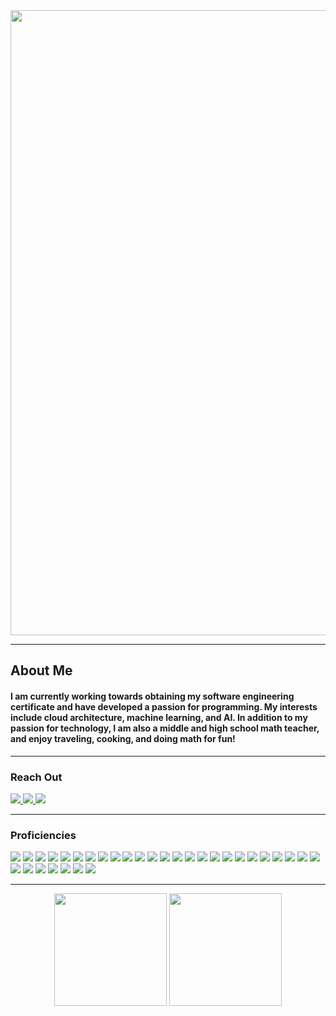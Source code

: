 <!---
ruhamayared/ruhamayared is a ✨ special ✨ repository because its `README.md` (this file) appears on your GitHub profile.
You can click the Preview link to take a look at your changes.
--->
<img align="center" src="https://i.imgur.com/4mDJyXz.png" width="1000px">
<div align="left">
  <hr>
  <h2>About Me</h2>
  <h4>I am currently working towards obtaining my software engineering certificate and have developed a passion for programming. My interests include cloud architecture, machine learning, and AI. In addition to my passion for technology, I am also a middle and high school math teacher, and enjoy traveling, cooking, and doing math for fun! </h4>
  <hr>
  <div>
    <h3>Reach Out</h3>
    <!-- <a href=""><img src="https://img.shields.io/badge/-Personal_Website-FF6C37?style=flat-square&logo=Coderwall&logoColor=white" />  </a> -->
    <a href="https://www.linkedin.com/in/ruhama-yared/"><img src="https://img.shields.io/badge/-LinkedIn-0077B5?style=flat-square&logo=LinkedIn&logoColor=white" />  </a>
    <a href="https://github.com/ruhamayared"><img src="https://img.shields.io/github/followers/ruhamayared?color=black&label=GitHub&logo=GitHub&logoColor=white&style=flat-square" />  </a>
    <a href="mailto: ruhamayared1@gmail.com"><img src="https://img.shields.io/badge/-Gmail-D14836?style=flat-square&logo=Gmail&logoColor=white" />  </a>
  </div>
  <hr>
      <h3>Proficiencies</h3>
      <img src="https://img.shields.io/badge/-HTML5-E34F26?style=flat-square&logo=html5&logoColor=white" />
      <img src="https://img.shields.io/badge/-CSS3-1572B6?style=flat-square&logo=css3" />
      <img src="https://img.shields.io/badge/-JavaScript-F7DF1E?style=flat-square&logo=javascript&logoColor=black" />
      <img src="https://img.shields.io/badge/-TypeScript-%23007ACC.svg?style=flat-square&logo=typescript&logoColor=white" />
      <img src="https://img.shields.io/badge/-jQuery-%230769AD.svg?style=flat-square&logo=jquery&logoColor=white" />
      <img src="https://img.shields.io/badge/-NodeJS-339933?style=flat-square&logo=Node.js&logoColor=white" />
      <img src="https://img.shields.io/badge/-Python3-3776AB?style=flat-square&logo=Python&logoColor=white" />
      <img src="https://img.shields.io/badge/-Go-%2300ADD8.svg?style=flat-square&logo=go&logoColor=white" />
      <img src="https://img.shields.io/badge/-React-61DAFB?style=flat-square&logo=React&logoColor=black" />
      <img src="https://img.shields.io/badge/-React_Router-CA4245?style=flat-square&for-the-badge&logo=react-router&logoColor=white" />
      <img src="https://img.shields.io/badge/-Angular-%23DD0031.svg?style=flat-square&logo=angular&logoColor=white" />
      <img src="https://img.shields.io/badge/-Express-404D59?style=flat-square&for-the-badge&logo=express" />
      <img src="https://img.shields.io/badge/-Django-%23092E20.svg?style=flat-square&logo=django&logoColor=white" />
      <img src="https://img.shields.io/badge/-FastAPI-005571?style=flat-square&logo=fastapi" />
      <img src="https://img.shields.io/badge/-Flask-%23000.svg?style=flat-square&logo=flask&logoColor=white" />
      <img src="https://img.shields.io/badge/-PostgreSQL-336791?style=flat-square&logo=postgresql&logoColor=white" />
      <img src="https://img.shields.io/badge/-SQLite-%2307405e.svg?style=flat-square&logo=sqlite&logoColor=white" />
      <img src="https://img.shields.io/badge/-MongoDB-white?style=flat-square&logo=mongodb" />
      <img src="https://img.shields.io/badge/-Bootstrap-563D7C?style=flat-square&logo=bootstrap" />
      <img src="https://img.shields.io/badge/-Tailwind CSS-%2338B2AC.svg?style=flat-square&logo=tailwind-css&logoColor=white" />
      <img src="https://img.shields.io/badge/-Git-black?style=flat-square&logo=git" />
      <img src="https://img.shields.io/badge/-Postman-FF6C37?style=flat-square&logo=Postman&logoColor=white" />
      <img src="https://img.shields.io/badge/-Heroku-430098?style=flat-square&logo=heroku" />
      <img src="https://img.shields.io/badge/-Netlify-%23000000.svg?style=flat-square&logo=netlify&logoColor=#00C7B7" />
      <img src="https://img.shields.io/badge/-Vercel-%23000000.svg?style=flat-square&logo=vercel&logoColor=white" />
      <img src="https://img.shields.io/badge/-Excel-217346?style=flat-square&logo=Microsoft-Excel&logoColor=white" />
      <img src="https://img.shields.io/badge/-Markdown-000000?style=flat-square&logo=Markdown&logoColor=white" />
      <img src="https://img.shields.io/badge/-Trello-0079BF?style=flat-square&logo=Trello&logoColor=white" />
      <img src="https://img.shields.io/badge/-VS_Code-007ACC?style=flat-square&logo=visual-studio-code" />
      <img src="https://img.shields.io/badge/-Slack-4A154B?style=flat-square&logo=slack" />
      <img src="https://img.shields.io/badge/-Zoom-2D8CFF?style=flat-square&logo=zoom&logoColor=white" />
      <img src="https://img.shields.io/badge/-Canva-%2300C4CC.svg?style=flat-square&logo=Canva&logoColor=white" />
   <hr>
  </div>
  <div align="center">
      <img height="180em" src="https://github-readme-stats.vercel.app/api?username=ruhamayared&show_icons=true&hide_border=true&&count_private=true&include_all_commits=true" />
      <img height="180em" src="https://github-readme-stats.vercel.app/api/top-langs/?username=ruhamayared&theme=city_light&hide_border=true&include_all_commits=false&count_private=true&layout=compact" />
</div>
